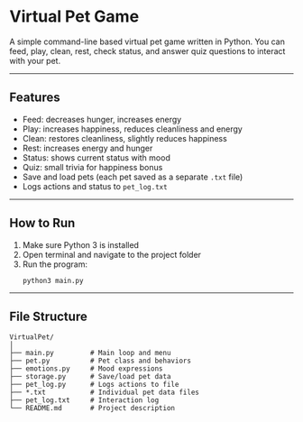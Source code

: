 # Virtual Pet Game

A simple command-line based virtual pet game written in Python. You can feed, play, clean, rest, check status, and answer quiz questions to interact with your pet.

---

## Features

- Feed: decreases hunger, increases energy  
- Play: increases happiness, reduces cleanliness and energy  
- Clean: restores cleanliness, slightly reduces happiness  
- Rest: increases energy and hunger  
- Status: shows current status with mood  
- Quiz: small trivia for happiness bonus  
- Save and load pets (each pet saved as a separate `.txt` file)  
- Logs actions and status to `pet_log.txt`

---

## How to Run

1. Make sure Python 3 is installed  
2. Open terminal and navigate to the project folder  
3. Run the program:
   ```
   python3 main.py
   ```

---

## File Structure

```
VirtualPet/
│
├── main.py         # Main loop and menu
├── pet.py          # Pet class and behaviors
├── emotions.py     # Mood expressions
├── storage.py      # Save/load pet data
├── pet_log.py      # Logs actions to file
├── *.txt           # Individual pet data files
├── pet_log.txt     # Interaction log
└── README.md       # Project description
```
